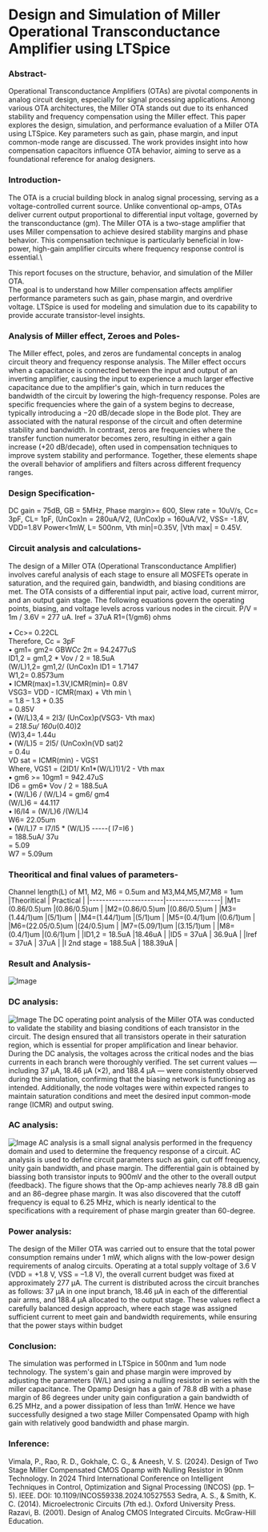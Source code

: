 # Design and Simulation of Miller Operational Transconductance Amplifier using LTSpice
### Abstract-
Operational Transconductance Amplifiers (OTAs) are pivotal components in analog circuit design, especially for signal processing applications. Among various OTA architectures, the Miller OTA stands out due to its enhanced stability and frequency compensation using the Miller effect. This paper explores the design, simulation, and performance evaluation of a Miller OTA using LTSpice. Key parameters such as gain, phase margin, and input common-mode range are discussed. The work provides insight into how compensation capacitors influence OTA behavior, aiming to serve as a foundational reference for analog designers.
### Introduction-
The OTA is a crucial building block in analog signal processing, serving as a voltage-controlled current source. Unlike conventional op-amps, OTAs deliver current output proportional to differential input voltage, governed by the transconductance (gm). The Miller OTA is a two-stage amplifier that uses Miller compensation to achieve desired stability margins and phase behavior. This compensation technique is particularly beneficial in low-power, high-gain amplifier circuits where frequency response control is essential.\

This report focuses on the structure, behavior, and simulation of the Miller OTA. \
The goal is to understand how Miller compensation affects amplifier performance parameters such as gain, phase margin, and overdrive voltage. LTSpice is used for modeling and simulation due to its capability to provide accurate transistor-level insights.

### Analysis of Miller effect, Zeroes and Poles-
The Miller effect, poles, and zeros are fundamental concepts in analog circuit theory and frequency response analysis. The Miller effect occurs when a capacitance is connected between the input and output of an inverting amplifier, causing the input to experience a much larger effective capacitance due to the amplifier's gain, which in turn reduces the bandwidth of the circuit by lowering the high-frequency response. Poles are specific frequencies where the gain of a system begins to decrease, typically introducing a −20 dB/decade slope in the Bode plot. They are associated with the natural response of the circuit and often determine stability and bandwidth. In contrast, zeros are frequencies where the transfer function numerator becomes zero, resulting in either a gain increase (+20 dB/decade), often used in compensation techniques to improve system stability and performance. Together, these elements shape the overall behavior of amplifiers and filters across different frequency ranges.
### Design Specification-
DC gain = 75dB, GB = 5MHz, Phase margin>= 600, Slew rate = 10uV/s, Cc= 3pF, CL= 1pF, (UnCox)n = 280uA/V2, 
(UnCox)p = 160uA/V2, VSS= -1.8V, VDD=1.8V Power<1mW, L= 500nm, 
Vth min|=0.35V, |Vth max| = 0.45V.
### Circuit analysis and calculations-
The design of a Miller OTA (Operational Transconductance Amplifier) involves careful analysis of each stage to ensure all MOSFETs operate in saturation, and the required gain, bandwidth, and biasing conditions are met. The OTA consists of a differential input pair, active load, current mirror, and an output gain stage. The following equations govern the operating points, biasing, and voltage levels across various nodes in the circuit.
P/V = 1m / 3.6V = 277 uA.
Iref = 37uA
R1=(1/gm6) ohms

•	Cc>= 0.22CL\
Therefore, Cc = 3pF\
•	gm1= gm2= GBW*Cc* 2π = 94.2477uS\
ID1,2 = gm1,2 * Vov / 2 = 18.5uA\
(W/L)1,2= gm1,2/ (UnCox)n ID1 = 1.7147\
            W1,2= 0.8573um\
•	ICMR(max)=1.3V,ICMR(min)= 0.8V\
VSG3= VDD - ICMR(max) + Vth min    \        
       =  1.8 – 1.3 + 0.35\
       =   0.85V\
•	(W/L)3,4 = 2I3/ (UnCox)p(VSG3- Vth max)\
              =  2*18.5u/ 160u*(0.40)2\
    (W)3,4=  1.44u\
•	(W/L)5 = 2I5/ (UnCox)n(VD sat)2\
              =  0.4u\
          VD sat = ICMR(min) - VGS1\
 Where, VGS1 = (2ID1/ Kn1*(W/L)1)1/2 - Vth max \
•	gm6 >= 10gm1 = 942.47uS\
ID6 = gm6* Vov / 2 = 188.5uA\
•	(W/L)6 / (W/L)4 = gm6/ gm4\
(W/L)6 = 44.117\
•	I6/I4 = (W/L)6 /(W/L)4  \
W6= 22.05um\
•	(W/L)7 = I7/I5 * (W/L)5    -----( I7=I6 )\
                       =  188.5uA/ 37u\
                       =  5.09\
                 W7 = 5.09um
### Theoritical and final values of parameters-
Channel length(L) of M1, M2, M6 = 0.5um and M3,M4,M5,M7,M8 = 1um
|Theoritical	|      Practical  |
|-----------------------|-----------------|
|M1=(0.86/0.5)um	|(0.86/0.5)um     | 
|M2=(0.86/0.5)um	|(0.86/0.5)um     |
|M3=(1.44/1)um	|(5/1)um          | 
|M4=(1.44/1)um	|(5/1)um          |
|M5=(0.4/1)um	|(0.6/1)um        |
|M6=(22.05/0.5)um	|(24/0.5)um       | 
|M7=(5.09/1)um	|(3.15/1)um       |
|M8=(0.4/1)um	|(0.6/1)um        |
|ID1,2 = 18.5uA	|18.46uA          |
|ID5 = 37uA	            | 36.9uA          |
|Iref = 37uA	| 37uA            |
|I 2nd stage = 188.5uA	| 188.39uA        |

### Result and Analysis-
![Image](https://github.com/user-attachments/assets/85d5f285-b39f-4872-8d06-3eba38e8543b)
### DC analysis:
![Image](https://github.com/user-attachments/assets/cde880e4-317d-4ce3-8110-d989cdfb1617)
The DC operating point analysis of the Miller OTA was conducted to validate the stability and biasing conditions of each transistor in the circuit. The design ensured that all transistors operate in their saturation region, which is essential for proper amplification and linear behavior. During the DC analysis, the voltages across the critical nodes and the bias currents in each branch were thoroughly verified. The set current values — including 37 µA, 18.46 µA (×2), and 188.4 µA — were consistently observed during the simulation, confirming that the biasing network is functioning as intended. Additionally, the node voltages were within expected ranges to maintain saturation conditions and meet the desired input common-mode range (ICMR) and output swing.
### AC analysis:
![Image](https://github.com/user-attachments/assets/2a9b85b6-57a4-41de-9876-85ad3c564bfa)
AC analysis is a small signal analysis performed in the frequency domain and used to determine the frequency 
response of a circuit. AC analysis is used to define circuit parameters such as gain, cut off frequency, unity gain bandwidth, and phase margin. The differential gain is obtained by biassing both transistor inputs to 900mV and the other to the overall output (feedback). The figure shows that the Op-amp achieves nearly 78.8 dB gain and an 86-degree phase margin. It was also discovered that the cutoff frequency is equal to 6.25 MHz, which is nearly identical to the specifications with a requirement of phase margin greater than 60-degree.
### Power analysis:
The design of the Miller OTA was carried out to ensure that the total power consumption remains under 1 mW, which aligns with the low-power design requirements of analog circuits. Operating at a total supply voltage of 3.6 V (VDD = +1.8 V, VSS = –1.8 V), the overall current budget was fixed at approximately 277 µA. The current is distributed across the circuit branches as follows: 37 µA in one input branch, 18.46 µA in each of the differential pair arms, and 188.4 µA allocated to the output stage. These values reflect a carefully balanced design approach, where each stage was assigned sufficient current to meet gain and bandwidth requirements, while ensuring that the power stays within budget
### Conclusion:
The simulation was performed in LTSpice in 500nm and 1um node technology. The system's gain and phase margin were improved by adjusting the parameters (W/L) and using a nulling resistor in series with the miller capacitance. The Opamp Design has a gain of 78.8 dB with a phase margin of 86 degrees under unity gain configuration a gain bandwidth of 6.25 MHz, and a power dissipation of less than 1mW. Hence we have successfully designed a two stage Miller Compensated Opamp with high gain with relatively good bandwidth and phase margin.

### Inference:
Vimala, P., Rao, R. D., Gokhale, C. G., & Aneesh, V. S. (2024). Design of Two Stage Miller Compensated CMOS Opamp with Nulling Resistor in 90nm Technology. In 2024 Third International Conference on Intelligent Techniques in Control, Optimization and Signal Processing (INCOS) (pp. 1–5). IEEE. DOI: 10.1109/INCOS59338.2024.10527553
Sedra, A. S., & Smith, K. C. (2014). Microelectronic Circuits (7th ed.). Oxford University Press.
Razavi, B. (2001). Design of Analog CMOS Integrated Circuits. McGraw-Hill Education.




